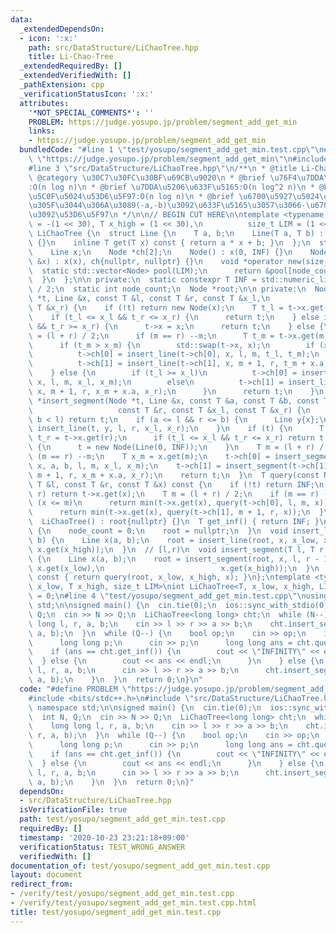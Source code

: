 ```yaml
---
data:
  _extendedDependsOn:
  - icon: ':x:'
    path: src/DataStructure/LiChaoTree.hpp
    title: Li-Chao-Tree
  _extendedRequiredBy: []
  _extendedVerifiedWith: []
  _pathExtension: cpp
  _verificationStatusIcon: ':x:'
  attributes:
    '*NOT_SPECIAL_COMMENTS*': ''
    PROBLEM: https://judge.yosupo.jp/problem/segment_add_get_min
    links:
    - https://judge.yosupo.jp/problem/segment_add_get_min
  bundledCode: "#line 1 \"test/yosupo/segment_add_get_min.test.cpp\"\n#define PROBLEM\
    \ \"https://judge.yosupo.jp/problem/segment_add_get_min\"\n#include <bits/stdc++.h>\n\
    #line 3 \"src/DataStructure/LiChaoTree.hpp\"\n/**\n * @title Li-Chao-Tree\n *\
    \ @category \u30C7\u30FC\u30BF\u69CB\u9020\n * @brief \u76F4\u7DDA\u633F\u5165\
    :O(n log n)\n * @brief \u7DDA\u5206\u633F\u5165:O(n log^2 n)\n * @brief \u6700\
    \u5C0F\u5024\u53D6\u5F97:O(n log n)\n * @brief \u6700\u5927\u5024\u53D6\u5F97\u3057\
    \u305F\u3044\u306A\u3089(-a,-b)\u3092\u633F\u5165\u3057\u3066-\u6700\u5C0F\u5024\
    \u3092\u53D6\u5F97\n */\n\n// BEGIN CUT HERE\n\ntemplate <typename T, T x_low\
    \ = -(1 << 30), T x_high = (1 << 30),\n          size_t LIM = (1 << 23)>\nstruct\
    \ LiChaoTree {\n  struct Line {\n    T a, b;\n    Line(T a, T b) : a(a), b(b)\
    \ {}\n    inline T get(T x) const { return a * x + b; }\n  };\n  struct Node {\n\
    \    Line x;\n    Node *ch[2];\n    Node() : x(0, INF) {}\n    Node(const Line\
    \ &x) : x(x), ch{nullptr, nullptr} {}\n    void *operator new(size_t) {\n    \
    \  static std::vector<Node> pool(LIM);\n      return &pool[node_count++];\n  \
    \  }\n  };\n\n private:\n  static constexpr T INF = std::numeric_limits<T>::max()\
    \ / 2;\n  static int node_count;\n  Node *root;\n\n private:\n  Node *insert_line(Node\
    \ *t, Line &x, const T &l, const T &r, const T &x_l,\n                    const\
    \ T &x_r) {\n    if (!t) return new Node(x);\n    T t_l = t->x.get(l), t_r = t->x.get(r);\n\
    \    if (t_l <= x_l && t_r <= x_r) {\n      return t;\n    } else if (t_l >= x_l\
    \ && t_r >= x_r) {\n      t->x = x;\n      return t;\n    } else {\n      T m\
    \ = (l + r) / 2;\n      if (m == r) --m;\n      T t_m = t->x.get(m), x_m = x.get(m);\n\
    \      if (t_m > x_m) {\n        std::swap(t->x, x);\n        if (x_l >= t_l)\n\
    \          t->ch[0] = insert_line(t->ch[0], x, l, m, t_l, t_m);\n        else\n\
    \          t->ch[1] = insert_line(t->ch[1], x, m + 1, r, t_m + x.a, t_r);\n  \
    \    } else {\n        if (t_l >= x_l)\n          t->ch[0] = insert_line(t->ch[0],\
    \ x, l, m, x_l, x_m);\n        else\n          t->ch[1] = insert_line(t->ch[1],\
    \ x, m + 1, r, x_m + x.a, x_r);\n      }\n      return t;\n    }\n  }\n  Node\
    \ *insert_segment(Node *t, Line &x, const T &a, const T &b, const T &l,\n    \
    \                   const T &r, const T &x_l, const T &x_r) {\n    if (r < a ||\
    \ b < l) return t;\n    if (a <= l && r <= b) {\n      Line y{x};\n      return\
    \ insert_line(t, y, l, r, x_l, x_r);\n    }\n    if (t) {\n      T t_l = t->x.get(l),\
    \ t_r = t->x.get(r);\n      if (t_l <= x_l && t_r <= x_r) return t;\n    } else\
    \ {\n      t = new Node(Line(0, INF));\n    }\n    T m = (l + r) / 2;\n    if\
    \ (m == r) --m;\n    T x_m = x.get(m);\n    t->ch[0] = insert_segment(t->ch[0],\
    \ x, a, b, l, m, x_l, x_m);\n    t->ch[1] = insert_segment(t->ch[1], x, a, b,\
    \ m + 1, r, x_m + x.a, x_r);\n    return t;\n  }\n  T query(const Node *t, const\
    \ T &l, const T &r, const T &x) const {\n    if (!t) return INF;\n    if (l ==\
    \ r) return t->x.get(x);\n    T m = (l + r) / 2;\n    if (m == r) --m;\n    if\
    \ (x <= m)\n      return min(t->x.get(x), query(t->ch[0], l, m, x));\n    else\n\
    \      return min(t->x.get(x), query(t->ch[1], m + 1, r, x));\n  }\n\n public:\n\
    \  LiChaoTree() : root{nullptr} {}\n  T get_inf() { return INF; }\n  void clear()\
    \ {\n    node_count = 0;\n    root = nullptr;\n  }\n  void insert_line(T a, T\
    \ b) {\n    Line x(a, b);\n    root = insert_line(root, x, x_low, x_high, x.get(x_low),\
    \ x.get(x_high));\n  }\n  // [l,r)\n  void insert_segment(T l, T r, T a, T b)\
    \ {\n    Line x(a, b);\n    root = insert_segment(root, x, l, r - 1, x_low, x_high,\
    \ x.get(x_low),\n                          x.get(x_high));\n  }\n  T query(T x)\
    \ const { return query(root, x_low, x_high, x); }\n};\ntemplate <typename T, T\
    \ x_low, T x_high, size_t LIM>\nint LiChaoTree<T, x_low, x_high, LIM>::node_count\
    \ = 0;\n#line 4 \"test/yosupo/segment_add_get_min.test.cpp\"\nusing namespace\
    \ std;\n\nsigned main() {\n  cin.tie(0);\n  ios::sync_with_stdio(0);\n  int N,\
    \ Q;\n  cin >> N >> Q;\n  LiChaoTree<long long> cht;\n  while (N--) {\n    long\
    \ long l, r, a, b;\n    cin >> l >> r >> a >> b;\n    cht.insert_segment(l, r,\
    \ a, b);\n  }\n  while (Q--) {\n    bool op;\n    cin >> op;\n    if (op) {\n\
    \      long long p;\n      cin >> p;\n      long long ans = cht.query(p);\n  \
    \    if (ans == cht.get_inf()) {\n        cout << \"INFINITY\" << endl;\n    \
    \  } else {\n        cout << ans << endl;\n      }\n    } else {\n      long long\
    \ l, r, a, b;\n      cin >> l >> r >> a >> b;\n      cht.insert_segment(l, r,\
    \ a, b);\n    }\n  }\n  return 0;\n}\n"
  code: "#define PROBLEM \"https://judge.yosupo.jp/problem/segment_add_get_min\"\n\
    #include <bits/stdc++.h>\n#include \"src/DataStructure/LiChaoTree.hpp\"\nusing\
    \ namespace std;\n\nsigned main() {\n  cin.tie(0);\n  ios::sync_with_stdio(0);\n\
    \  int N, Q;\n  cin >> N >> Q;\n  LiChaoTree<long long> cht;\n  while (N--) {\n\
    \    long long l, r, a, b;\n    cin >> l >> r >> a >> b;\n    cht.insert_segment(l,\
    \ r, a, b);\n  }\n  while (Q--) {\n    bool op;\n    cin >> op;\n    if (op) {\n\
    \      long long p;\n      cin >> p;\n      long long ans = cht.query(p);\n  \
    \    if (ans == cht.get_inf()) {\n        cout << \"INFINITY\" << endl;\n    \
    \  } else {\n        cout << ans << endl;\n      }\n    } else {\n      long long\
    \ l, r, a, b;\n      cin >> l >> r >> a >> b;\n      cht.insert_segment(l, r,\
    \ a, b);\n    }\n  }\n  return 0;\n}"
  dependsOn:
  - src/DataStructure/LiChaoTree.hpp
  isVerificationFile: true
  path: test/yosupo/segment_add_get_min.test.cpp
  requiredBy: []
  timestamp: '2020-10-23 23:21:18+09:00'
  verificationStatus: TEST_WRONG_ANSWER
  verifiedWith: []
documentation_of: test/yosupo/segment_add_get_min.test.cpp
layout: document
redirect_from:
- /verify/test/yosupo/segment_add_get_min.test.cpp
- /verify/test/yosupo/segment_add_get_min.test.cpp.html
title: test/yosupo/segment_add_get_min.test.cpp
---
```

